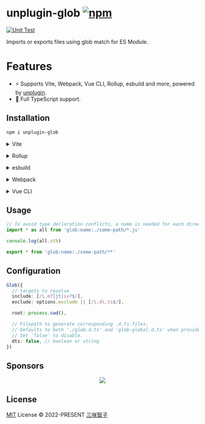 # unplugin-glob [![npm](https://img.shields.io/npm/v/unplugin-glob.svg)](https://npmjs.com/package/unplugin-glob)

[![Unit Test](https://github.com/sxzz/unplugin-glob/actions/workflows/unit-test.yml/badge.svg)](https://github.com/sxzz/unplugin-glob/actions/workflows/unit-test.yml)

Imports or exports files using glob match for ES Module.

# Features

- ⚡️ Supports Vite, Webpack, Vue CLI, Rollup, esbuild and more, powered by [unplugin](https://github.com/unjs/unplugin).
- 🦾 Full TypeScript support.

## Installation

```bash
npm i unplugin-glob
```

<details>
<summary>Vite</summary><br>

```ts
// vite.config.ts
import UnpluginGlob from 'unplugin-glob/vite'

export default defineConfig({
  plugins: [UnpluginGlob()],
})
```

<br></details>

<details>
<summary>Rollup</summary><br>

```ts
// rollup.config.js
import UnpluginGlob from 'unplugin-glob/rollup'

export default {
  plugins: [UnpluginGlob()],
}
```

<br></details>

<details>
<summary>esbuild</summary><br>

```ts
// esbuild.config.js
import { build } from 'esbuild'

build({
  plugins: [require('unplugin-glob/esbuild')()],
})
```

<br></details>

<details>
<summary>Webpack</summary><br>

```ts
// webpack.config.js
module.exports = {
  /* ... */
  plugins: [require('unplugin-glob/webpack')()],
}
```

<br></details>

<details>
<summary>Vue CLI</summary><br>

```ts
// vue.config.js
module.exports = {
  configureWebpack: {
    plugins: [require('unplugin-glob/webpack')()],
  },
}
```

<br></details>

## Usage

```ts
// To avoid type declaration conflicts, a name is needed for each directory.
import * as all from 'glob:name:./some-path/*.js'

console.log(all.sth)

export * from 'glob:name:./some-path/**'
```

## Configuration

```ts
Glob({
  // targets to resolve
  include: [/\.m?[jt]sx?$/],
  exclude: options.exclude || [/\.d\.ts$/],

  root: process.cwd(),

  // Filepath to generate corresponding .d.ts files.
  // Defaults to both './glob.d.ts' and 'glob-global.d.ts' when provided `true`.
  // Set `false` to disable.
  dts: false, // boolean or string
})
```

## Sponsors

<p align="center">
  <a href="https://cdn.jsdelivr.net/gh/sxzz/sponsors/sponsors.svg">
    <img src='https://cdn.jsdelivr.net/gh/sxzz/sponsors/sponsors.svg'/>
  </a>
</p>

## License

[MIT](./LICENSE) License © 2022-PRESENT [三咲智子](https://github.com/sxzz)
